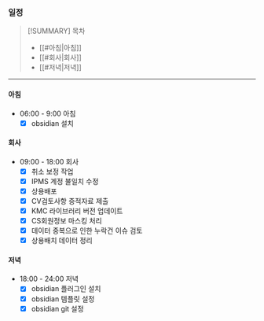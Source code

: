 ### 일정

> [!SUMMARY] 목차
> - [[#아침|아침]]
> - [[#회사|회사]]
> - [[#저녁|저녁]]

---
#### 아침
- 06:00 - 9:00 아침
	- [x] obsidian 설치

#### 회사
- 09:00 - 18:00 회사
	- [x] 취소 보정 작업
	- [x] IPMS 계정 불일치 수정
	- [x] 상용배포
	- [x] CV검토사항 증적자료 제출
	- [x] KMC 라이브러리 버전 업데이트 
	- [x] CS회원정보 마스킹 처리
	- [x] 데이터 중복으로 인한 누락건 이슈 검토
	- [x] 상용배치 데이터 정리

#### 저녁
- 18:00 - 24:00 저녁
	- [x] obsidian 플러그인 설치
	- [x] obsidian 템플릿 설정
	- [x] obsidian git 설정
